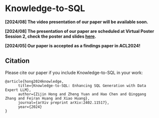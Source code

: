# Knowledge-to-SQL
**[2024/08] The video presentation of our paper will be available soon.**

**[2024/08] The presentation of our paper are scheduled at Virtual Poster Session 2, check the poster and slides [here](./slides).**

**[2024/05] Our paper is accepted as a findings paper in ACL2024!**



## Citation

Please cite our paper if you include Knowledge-to-SQL in your work:

```
@article{hong2024knowledge,
      title={Knowledge-to-SQL: Enhancing SQL Generation with Data Expert LLM}, 
      author={Zijin Hong and Zheng Yuan and Hao Chen and Qinggang Zhang and Feiran Huang and Xiao Huang},
      journal={arXiv preprint arXiv:2402.11517},
      year={2024}
}
```
